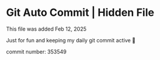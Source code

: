 # Git Auto Commit | Hidden File

This file was added Feb 12, 2025

Just for fun and keeping my daily git commit active 🤪

commit number: 353549
